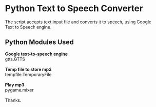 # Python Text to Speech Converter

The script accepts text input file and converts it to speech, using Google Text to Speech engine.

<h2>Python Modules Used</h2>
<b>Google text-to-speech engine</b><br>
gtts.GTTS 
<br><br>
<b>Temp file to store mp3</b><br>
tempfile.TemporaryFile
<br><br>
<b>Play mp3</b><br>
pygame.mixer
<br><br>
Thanks.
